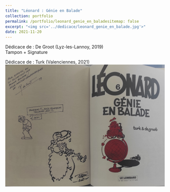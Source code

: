 ```yaml
---
title: "Léonard : Génie en Balade"
collection: portfolio
permalink: /portfolio/leonard_genie_en_baladesitemap: false
excerpt: "<img src='../dedicace/leonard_genie_en_balade.jpg'>"
date: 2021-11-20
---
```


Dédicace de : De Groot (Lyz-les-Lannoy, 2019)<br>Tampon + Signature

Dédicace de : Turk (Valenciennes, 2021)
<img src='../dedicace/leonard_genie_en_balade.jpg'>
